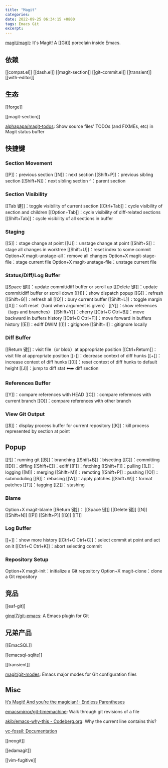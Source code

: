 ```yaml
---
title: "Magit"
categories: 
date: 2022-09-25 06:34:15 +0800
tags: Emacs Git
excerpt: 
---
```


[magit/magit](https://github.com/magit/magit): It's Magit! A [[Git]] porcelain inside Emacs.


## 依赖

[[compat.el]]
[[dash.el]]
[[magit-section]]
[[git-commit.el]]
[[transient]]
[[with-editor]]


## 生态

[[forge]]

[[magit-section]]

[alphapapa/magit-todos](https://github.com/alphapapa/magit-todos): Show source files' TODOs (and FIXMEs, etc) in Magit status buffer



## 快捷键

### Section Movement

[[P]]：previous section
[[N]]：next section
[[Shift+P]]：previous sibling section
[[Shift+N]]：next sibling section
`^`：parent section

### Section Visibility

[[Tab 键]]：toggle visibility of current section
[[Ctrl+Tab]]：cycle visibility of section and children
[[Option+Tab]]：cycle visibility of diff-related sections
[[Shift+Tab]]：cycle visibility of all sections in buffer

### Staging

[[S]]：stage change at point
[[U]]：unstage change at point
[[Shift+S]]：stage all changes in worktree
[[Shift+U]]：reset index to some commit
Option+X magit-unstage-all：remove all changes
Option+X magit-stage-file：stage current file
Option+X magit-unstage-file：unstage current file

### Status/Diff/Log Buffer

[[Space 键]]：update commit/diff buffer or scroll up
[[Delete 键]]：update commit/diff buffer or scroll down
[[H]]：show dispatch popup
[[G]]：refresh
[[Shift+G]]：refresh all
[[Q]]：bury current buffer
[[Shift+L]]：toggle margin
[[X]]：soft reset（hard when argument is given）
[[Y]]：show references（tags and branches）
[[Shift+Y]]：cherry
[[Ctrl+C Ctrl+B]]：move backward in buffers history
[[Ctrl+C Ctrl+F]]：move forward in buffers history
[[E]]：ediff DWIM
[[I]]：gitignore
[[Shift+I]]：gitignore locally

### Diff Buffer

[[Return 键]]：visit file（or blob）at appropriate position
[[Ctrl+Return]]：visit file at appropriate position
[[-]]：decrease context of diff hunks
[[+]]：increase context of diff hunks
[[0]]：reset context of diff hunks to default height
[[J]]：jump to diff stat ⬅️➡️ diff section

### References Buffer

[[Y]]：compare references with HEAD
[[C]]：compare references with current branch
[[O]]：compare references with other branch

### View Git Output

[[$]]：display process buffer for current repository
[[K]]：kill process represented by section at point

## Popup

[[!]]：running git
[[B]]：branching
[[Shift+B]]：bisecting
[[C]]：committing
[[D]]：diffing
[[Shift+E]]：ediff
[[F]]：fetching
[[Shift+F]]：pulling
[[L]]：logging
[[M]]：merging
[[Shift+M]]：remoting
[[Shift+P]]：pushing
[[O]]：submoduling
[[R]]：rebasing
[[W]]：apply patches
[[Shift+W]]：format patches
[[T]]：tagging
[[Z]]：stashing

### Blame

Option+X magit-blame
[[Return 键]]：
[[Space 键]]
[[Delete 键]]
[[N]]
[[Shift+N]]
[[P]]
[[Shift+P]]
[[Q]]
[[T]]

### Log Buffer

[[+]]：show more history
[[Ctrl+C Ctrl+C]]：select commit at point and act on it
[[Ctrl+C Ctrl+K]]：abort selecting commit

### Repository Setup

Option+X magit-init：initialize a Git repository
Option+X magit-clone：clone a Git repository

## 竞品

[[eaf-git]]

[ginqi7/git-emacs](https://github.com/ginqi7/git-emacs): A Emacs plugin for Git

## 兄弟产品

[[EmacSQL]]

[[emacsql-sqlite]]

[[transient]]

[magit/git-modes](https://github.com/magit/git-modes): Emacs major modes for Git configuration files


## Misc

[It’s Magit! And you’re the magician! · Endless Parentheses](https://endlessparentheses.com/it-s-magit-and-you-re-the-magician.html)

[emacsmirror/git-timemachine](https://github.com/emacsmirror/git-timemachine): Walk through git revisions of a file

[akib/emacs-why-this - Codeberg.org](https://codeberg.org/akib/emacs-why-this): Why the current line contains this?

[vc-fossil: Documentation](https://tumbleweed.nu/r/vc-fossil/doc/tip/README.md)

[[neogit]]

[[edamagit]]

[[vim-fugitive]]




